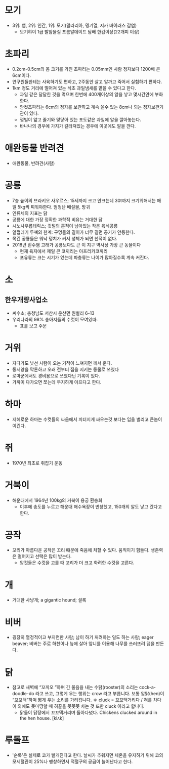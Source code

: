 # 모기
* 3위: 뱀, 2위: 인간, 1위: 모기(말라리아, 뎅기열, 지카 바이러스 감염)
	* 모기햐이 1급 발암물질 포름알데이드 담배 한갑이상(22개피 이상)

# 초파리
* 0.2cm-0.5cm의 몸 크기를 가진 초파리는 0.05mm인 사람 정자보다 1200배 큰 6cm이다.
* 연구원들한테는 사육하기도 편하고, 2주동안 살고 알까고 죽어서 실험하기 편하다.
* 1km 정도 거리에 떨어져 있는 식초 과일냄새를 맡을 수 있다고 한다.
	* 과일 같은 달달한 것을 먹으며 한번에 400개이상의 알을 낳고 몇시간안에 부화한다.
	* 암컷초파리는 6cm의 정자를 보관하고 계속 쓸수 있는 8cm나 되는 정자보관기관이 있다.
	* 껒빌이 얇고 줄기와 맞닿아 있는 포도같은 과일에 알을 깔아놓는다.
	* 바나나의 경우에 가지가 갈라져있는 경우에 이곳에도 알을 깐다.

# 애완동물 반려견
* 애완동물, 반려견(사람)

# 공룡
* 7층 높이의 브라키오 사우르스; 15세까지  크고 안크는데 30t까지
크기위해서는 매일 5kg씩 찌워야한다. 엄청난 배설물, 방귀
* 인류세의 지표는 닭
* 공룡에 대한 가장 정확한 과학적 비유는 거대한 닭
* 시노사우롭테릭스; 깃털의 흔적이 남아있는 작은 육식공룡
* 알껍데기 두꼐의 한계: 구멍들의 길이가 너무 길면 공기가 안통한다.
* 목긴 공룡들은 워낙 덩치가 커서 성체가 되면 천적이 없다.
* 2018년 흰수염 고래가 공룡보다도 큰 이 지구 역사상 가장 큰 동물이다
	* 현재 육지에서 제일 큰 코끼리는 아프리카코끼리
	* 포유류는 크는 시기가 있는데 파충류는 나이가 많아질수록 계속 커진다.


# 소
## 한우개량사업소 
* 씨수소;  충청남도 서산시 운산면 원벌리 6-13
* 우리나라의 98% 송아지들의 수컷이 모여있따.
	* 표를 보고 주문

# 거위
* 자다가도 낯선 사람이 오는 기척이 느껴지면 깨서 운다. 
* 동서양을 막론하고 오래 전부터 집을 지키는 동물로 쓰였다
* 로마군에서도 경비용으로 쓰였다닌 기록이 있다.
* 가까이 다가오면 쪼는데 무지하게 아프다고 한다.


# 하마
* 지혜로운 하마는 수컷들의 싸움에서 피터지게 싸우는것 보다는 입을 벌리고 큰놈이 이긴다.

# 쥐
* 1970년 최초로 쥐잡기 운동

# 거북이
* 해운대에서 1964년 100kg의 거북이 용궁 환송회
	* 이후에 송도를 누르고 해운대 해수욕장이 번창했고, 150개의 알도 낳고 갔다고 한다.

# 공작
* 꼬리가 아름다운 공작은 꼬리 떄문에 죽음에 처할 수 있다. 움직이기 힘들다. 생존력은 떨어지고 선택은 많이 받는다.
	* 암컷들은 수컷을 고를 때 꼬리가 더 크고 화려한 수컷을 고른다.

# 개
* 거대한 사냥개; a gigantic hound; 셜록

# 비버
* 굉장히 열정적이고 부지런한 사람; 남이 하기 꺼려하는 일도 하는 사람; eager beaver; 비버는 주로 하천이나 늪에 살아 앞니를 이용해 나무를 쓰러뜨려 댐을 만든다.

# 닭
* 참고로 새벽에 “꼬끼오 ”하며 긴 울음을 내는 수탉(rooster)의 소리는 cock-a-doodle-do 라고 쓰고, 그렇게 우는 행위는 crow 라고 부릅니다.  보통 암탉(hen)이 “꼬꼬댁”하며 짧게 우는 소리를 가리킵니다.  ＊ cluck = 꼬꼬댁거리다 / 혀를 차다 이 외에도 못마땅할 때 혀끝을 쯧쯧쯧 차는 것 또한 cluck 이라고 합니다. 
	* 닭들이 닭장에서 꼬꼬댁거리며 돌아다녔다. Chickens clucked around in the hen house.  [klʌk] 

# 루돌프
* '순록'은 실제로 코가 빨개진다고 한다. 날씨가 추워지면 체온을 유지하기 위해 코의 모세혈관이 25%나 팽창하면서 적혈구의 공급이 늘어난다고 한다.